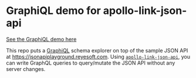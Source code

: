 # GraphiQL demo for apollo-link-json-api


[See the GraphiQL demo here](https://optimistic-wozniak-806209.netlify.com/)


This repo puts a [GraphiQL]() schema explorer on top of the sample JSON API at
https://jsonapiplayground.reyesoft.com. Using [`apollo-link-json-api`](https://github.com/Rsullivan00/apollo-link-json-api),
you can write GraphQL queries to query/mutate the JSON API without any server changes.
